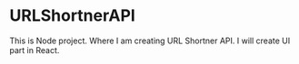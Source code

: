 # URLShortnerAPI
This is Node project. Where I am creating URL Shortner API. I will create UI part in React.
